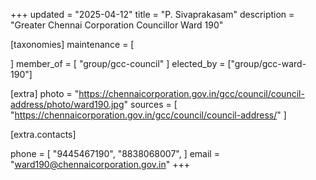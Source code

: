 +++
updated = "2025-04-12"
title = "P. Sivaprakasam"
description = "Greater Chennai Corporation Councillor Ward 190"

[taxonomies]
maintenance = [

]
member_of = [
    "group/gcc-council"
]
elected_by = ["group/gcc-ward-190"]

[extra]
photo = "https://chennaicorporation.gov.in/gcc/council/council-address/photo/ward190.jpg"
sources = [
    "https://chennaicorporation.gov.in/gcc/council/council-address/"
]

[extra.contacts]

phone = [
    "9445467190",
    "8838068007",
    ]
email = "ward190@chennaicorporation.gov.in"
+++